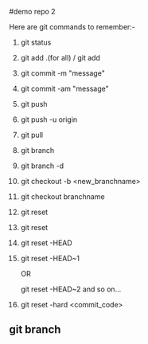 #demo repo 2

Here are git commands to remember:-

1. git status
2. git add .(for all) / git add <filename>
3. git commit -m "message"
4. git commit -am "message"
5. git push
6. git push -u origin <branchname>
7. git pull
8. git branch
9. git branch -d
10. git checkout -b <new_branchname>
11. git checkout branchname
12. git reset
13. git reset <filename>

14. git reset -HEAD

15. git reset -HEAD~1 

      OR
    
    git reset -HEAD~2 and so on...

16. git reset -hard <commit_code>

## git branch  